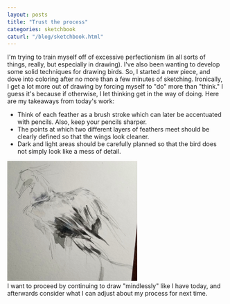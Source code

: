 ```yaml
---
layout: posts
title: "Trust the process"
categories: sketchbook
caturl: "/blog/sketchbook.html"
---
```

I'm trying to train myself off of excessive perfectionism (in all sorts of things, really, but especially in drawing). I've also been wanting to develop some solid techniques for drawing birds. So, I started a new piece, and dove into coloring after no more than a few minutes of sketching. Ironically, I get a lot more out of drawing by forcing myself to "do" more than "think." I guess it's because if otherwise, I let thinking get in the way of doing. Here are my takeaways from today's work:
<ul>
  <li>Think of each feather as a brush stroke which can later be accentuated with pencils. Also, keep your pencils sharper.</li>
  <li>The points at which two different layers of feathers meet should be clearly defined so that the wings look cleaner.</li>
  <li>Dark and light areas should be carefully planned so that the bird does not simply look like a mess of detail.</li>
</ul> 
<img src="/images/for-posts/bird_test.png" width="300px">
<br>I want to proceed by continuing to draw "mindlessly" like I have today, and afterwards consider what I can adjust about my process for next time.
